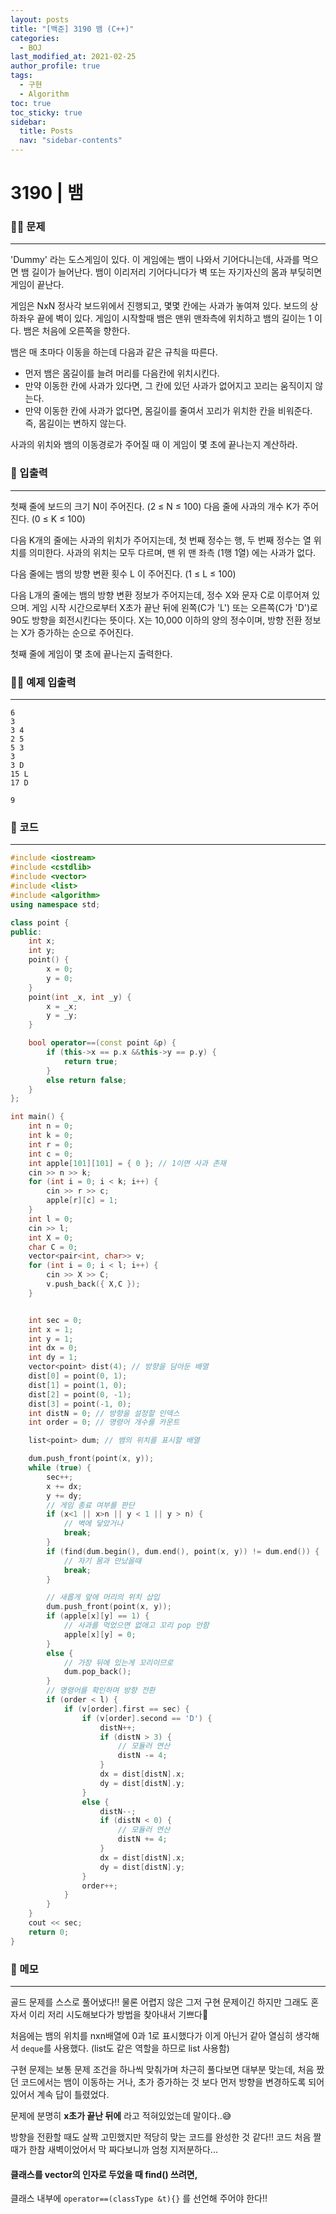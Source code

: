 ```yaml
---
layout: posts
title: "[백준] 3190 뱀 (C++)"
categories:
  - BOJ
last_modified_at: 2021-02-25
author_profile: true
tags:
  - 구현
  - Algorithm
toc: true
toc_sticky: true
sidebar:
  title: Posts
  nav: "sidebar-contents"
---
```


# 3190 | 뱀


### 🙋‍♀️ 문제

-----

'Dummy' 라는 도스게임이 있다. 이 게임에는 뱀이 나와서 기어다니는데, 사과를 먹으면 뱀 길이가 늘어난다. 뱀이 이리저리 기어다니다가 벽 또는 자기자신의 몸과 부딪히면 게임이 끝난다.

게임은 NxN 정사각 보드위에서 진행되고, 몇몇 칸에는 사과가 놓여져 있다. 보드의 상하좌우 끝에 벽이 있다. 게임이 시작할때 뱀은 맨위 맨좌측에 위치하고 뱀의 길이는 1 이다. 뱀은 처음에 오른쪽을 향한다.

뱀은 매 초마다 이동을 하는데 다음과 같은 규칙을 따른다.

- 먼저 뱀은 몸길이를 늘려 머리를 다음칸에 위치시킨다.
- 만약 이동한 칸에 사과가 있다면, 그 칸에 있던 사과가 없어지고 꼬리는 움직이지 않는다.
- 만약 이동한 칸에 사과가 없다면, 몸길이를 줄여서 꼬리가 위치한 칸을 비워준다. 즉, 몸길이는 변하지 않는다.

사과의 위치와 뱀의 이동경로가 주어질 때 이 게임이 몇 초에 끝나는지 계산하라.

### 🙌 입출력

-----

첫째 줄에 보드의 크기 N이 주어진다. (2 ≤ N ≤ 100) 다음 줄에 사과의 개수 K가 주어진다. (0 ≤ K ≤ 100)

다음 K개의 줄에는 사과의 위치가 주어지는데, 첫 번째 정수는 행, 두 번째 정수는 열 위치를 의미한다. 사과의 위치는 모두 다르며, 맨 위 맨 좌측 (1행 1열) 에는 사과가 없다.

다음 줄에는 뱀의 방향 변환 횟수 L 이 주어진다. (1 ≤ L ≤ 100)

다음 L개의 줄에는 뱀의 방향 변환 정보가 주어지는데,  정수 X와 문자 C로 이루어져 있으며. 게임 시작 시간으로부터 X초가 끝난 뒤에 왼쪽(C가 'L') 또는 오른쪽(C가 'D')로 90도 방향을 회전시킨다는 뜻이다. X는 10,000 이하의 양의 정수이며, 방향 전환 정보는 X가 증가하는 순으로 주어진다.

첫째 줄에 게임이 몇 초에 끝나는지 출력한다.

### 🙋‍♂️ 예제 입출력

-----

```
6
3
3 4
2 5
5 3
3
3 D
15 L
17 D
```

```
9
```


### 🚀 코드

-----

```c++
#include <iostream>
#include <cstdlib>
#include <vector>
#include <list>
#include <algorithm>
using namespace std;

class point {
public:
	int x;
	int y;
	point() {
		x = 0;
		y = 0;
	}
	point(int _x, int _y) {
		x = _x;
		y = _y;
	}

	bool operator==(const point &p) {
		if (this->x == p.x &&this->y == p.y) {
			return true;
		}
		else return false;
	}
};

int main() {
	int n = 0;
	int k = 0;
	int r = 0;
	int c = 0;
	int apple[101][101] = { 0 }; // 1이면 사과 존재
	cin >> n >> k;
	for (int i = 0; i < k; i++) {
		cin >> r >> c;
		apple[r][c] = 1;
	}
	int l = 0;
	cin >> l;
	int X = 0;
	char C = 0;
	vector<pair<int, char>> v;
	for (int i = 0; i < l; i++) {
		cin >> X >> C;
		v.push_back({ X,C });
	}


	int sec = 0;
	int x = 1;
	int y = 1;
	int dx = 0;
	int dy = 1;
	vector<point> dist(4); // 방향을 담아둔 배열
	dist[0] = point(0, 1);
	dist[1] = point(1, 0);
	dist[2] = point(0, -1);
	dist[3] = point(-1, 0);
	int distN = 0; // 방향을 설정할 인덱스
	int order = 0; // 명령어 개수를 카운트

	list<point> dum; // 뱀의 위치를 표시할 배열

	dum.push_front(point(x, y));
	while (true) {
		sec++;
		x += dx;
		y += dy;
		// 게임 종료 여부를 판단
		if (x<1 || x>n || y < 1 || y > n) {
			// 벽에 닿았거나
			break;
		}
		if (find(dum.begin(), dum.end(), point(x, y)) != dum.end()) {
			// 자기 몸과 만났을때
			break;
		}

		// 새롭게 앞에 머리의 위치 삽입
		dum.push_front(point(x, y));
		if (apple[x][y] == 1) {
			// 사과를 먹었으면 없애고 꼬리 pop 안함
			apple[x][y] = 0;
		}
		else {
			// 가장 뒤에 있는게 꼬리이므로
			dum.pop_back();
		}
		// 명령어를 확인하며 방향 전환
		if (order < l) {
			if (v[order].first == sec) {
				if (v[order].second == 'D') {
					distN++;
					if (distN > 3) {
						// 모듈러 연산
						distN -= 4;
					}
					dx = dist[distN].x;
					dy = dist[distN].y;
				}
				else {
					distN--;
					if (distN < 0) {
						// 모듈러 연산
						distN += 4;
					}
					dx = dist[distN].x;
					dy = dist[distN].y;
				}
				order++;
			}
		}
	}
	cout << sec;
	return 0;
}
```

### 🌠 메모

-----

골드 문제를 스스로 풀어냈다!! 물론 어렵지 않은 그저 구현 문제이긴 하지만 그래도 혼자서 이리 저리 시도해보다가 방법을 찾아내서 기쁘다💜

처음에는 뱀의 위치를 nxn배열에 0과 1로 표시했다가 이게 아닌거 같아 열심히 생각해서 ```deque```를 사용했다. (list도 같은 역할을 하므로 list 사용함)

구현 문제는 보통 문제 조건을 하나씩 맞춰가며 차근히 풀다보면 대부분 맞는데, 처음 짰던 코드에서는 뱀이 이동하는 거나, 초가 증가하는 것 보다 먼저 방향을 변경하도록 되어있어서 계속 답이 틀렸었다.

문제에 분명히 **x초가 끝난 뒤에** 라고 적혀있었는데 말이다..😅

방향을 전환할 때도 살짝 고민했지만 적당히 맞는 코드를 완성한 것 같다!! 코드 처음 짤 때가 한참 새벽이었어서 막 짜다보니까 엄청 지저분하다...  


#### 클래스를 vector의 인자로 두었을 때 find() 쓰려면,

클래스 내부에 ```operator==(classType &t){}``` 를 선언해 주어야 한다!!
